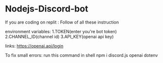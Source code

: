 # Nodejs-Discord-bot
If you are coding on replit :
Follow of all these instruction

environment variables:
1.TOKEN(enter you're bot token)
2.CHANNEL_ID(channel id)
3.API_KEY(openai api key)

links:
https://openai.api/login

To fix small errors:
run this command in shell
npm i discord.js openai dotenv
